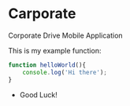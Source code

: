 Carporate
=======
Corporate Drive Mobile Application

This is my example function:
```js
function helloWorld(){
    console.log('Hi there');
}
```
* Good Luck!
